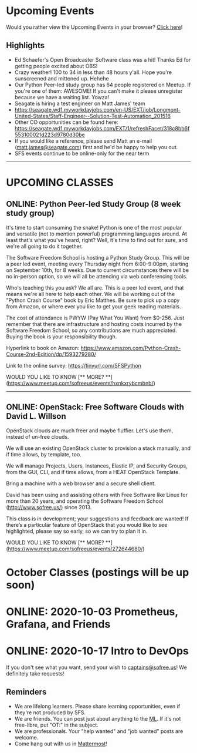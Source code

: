 # Upcoming Events

Would you rather view the Upcoming Events in your browser? [Click here](https://gitlab.com/sofreeus/sofreeus/blob/master/upcoming-events.md)!


## Highlights

* Ed Schaefer's Open Broadcaster Software class was a hit!  Thanks Ed for getting people excited about OBS! 
* Crazy weather!  100 to 34 in less than 48 hours y'all. Hope you're sunscreened and mittened up.  Hehehe
* Our Python Peer-led study group has 64 people registered on Meetup.  If you're one of them: AWESOME! If you can't make it please unregister because we have a waiting list.  Yowza!
* Seagate is hiring a test engineer on Matt James' team
* https://seagate.wd1.myworkdayjobs.com/en-US/EXT/job/Longmont-United-States/Staff-Engineer--Solution-Test-Automation_201516
* Other CO opportunities can be found here: https://seagate.wd1.myworkdayjobs.com/EXT/1/refreshFacet/318c8bb6f553100021d223d9780d30be
* If you would like a reference, please send Matt an e-mail (matt.james@seagate.com) first and he'd be happy to help you out.
* SFS events continue to be online-only for the near term

---

# UPCOMING CLASSES


## ONLINE: Python Peer-led Study Group (8 week study group)

It's time to start consuming the snake! Python is one of the most popular and versatile (not to mention powerful) programming languages around. At least that's what you've heard, right? Well, it's time to find out for sure, and we're all going to do it together.

The Software Freedom School is hosting a Python Study Group. This will be a peer led event, meeting every Thursday night from 6:00-9:00pm, starting on September 10th, for 8 weeks. Due to current circumstances there will be no in-person option, so we will all be attending via web conferencing tools.

Who's teaching this you ask? We all are. This is a peer led event, and that means we're all here to help each other. We will be working out of the "Python Crash Course" book by Eric Matthes. Be sure to pick up a copy from Amazon, or where ever you like to get your geek reading materials.

The cost of attendance is PWYW (Pay What You Want) from $0-256. Just remember that there are infrastructure and hosting costs incurred by the Software Freedom School, so any contributions are much appreciated. Buying the book is your responsibility though.

Hyperlink to book on Amazon: https://www.amazon.com/Python-Crash-Course-2nd-Edition/dp/1593279280/

Link to the online survey: https://tinyurl.com/SFSPython

WOULD YOU LIKE TO KNOW [** MORE? **] (https://www.meetup.com/sofreeus/events/hxnkxrybcmbnb/)

---

## ONLINE: OpenStack: Free Software Clouds with David L. Willson

OpenStack clouds are much freer and maybe fluffier. Let's use them, instead of un-free clouds.

We will use an existing OpenStack cluster to provision a stack manually, and if time allows, by template, too.

We will manage Projects, Users, Instances, Elastic IP, and Security Groups, from the GUI, CLI, and if time allows, from a HEAT OpenStack Template.

Bring a machine with a web browser and a secure shell client.

David has been using and assisting others with Free Software like Linux for more than 20 years, and operating the Software Freedom School
(http://www.sofree.us/) since 2013.

This class is in development; your suggestions and feedback are
wanted! If there’s a particular feature of OpenStack that you would
like to see highlighted, please say so early, so we can try to plan
it in.

WOULD YOU LIKE TO KNOW [** MORE? **] (https://www.meetup.com/sofreeus/events/272644680/)

# October Classes (postings will be up soon)

# ONLINE: 2020-10-03 Prometheus, Grafana, and Friends 

# ONLINE: 2020-10-17 Intro to DevOps 

If you don't see what you want, send your wish to captains@sofree.us! We definitely take requests!

## Reminders

* We are lifelong learners. Please share learning opportunities, even if they're not produced by SFS.
* We are friends. You can post just about anything to the [ML](http://lists.sofree.us/cgi-bin/mailman/listinfo/sfs). If it's not free-libre, put "OT:" in the subject.
* We are professionals. Your "help wanted" and "job wanted" posts are welcome.
* Come hang out with us in [Mattermost](http://mm.sofree.us/sfs-team/channels/town-square)!
